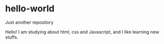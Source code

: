 # hello-world
Just another repository

Hello!
I am studying about html, css and Javascript, and I like learning new stuffs.
